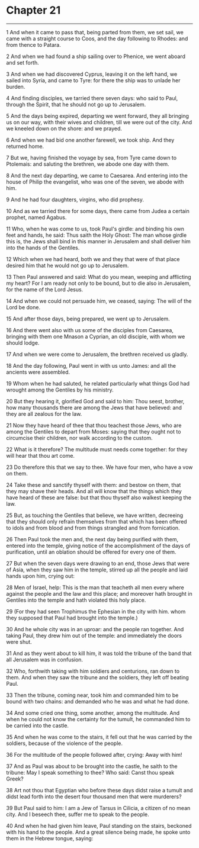 # Chapter 21

***

1 And when it came to pass that, being parted from them, we set sail, we came with a straight course to Coos, and the day following to Rhodes: and from thence to Patara.

2 And when we had found a ship sailing over to Phenice, we went aboard and set forth.

3 And when we had discovered Cyprus, leaving it on the left hand, we sailed into Syria, and came to Tyre: for there the ship was to unlade her burden.

4 And finding disciples, we tarried there seven days: who said to Paul, through the Spirit, that he should not go up to Jerusalem.

5 And the days being expired, departing we went forward, they all bringing us on our way, with their wives and children, till we were out of the city. And we kneeled down on the shore: and we prayed.

6 And when we had bid one another farewell, we took ship. And they returned home.

7 But we, having finished the voyage by sea, from Tyre came down to Ptolemais: and saluting the brethren, we abode one day with them.

8 And the next day departing, we came to Caesarea. And entering into the house of Philip the evangelist, who was one of the seven, we abode with him.

9 And he had four daughters, virgins, who did prophesy.

10 And as we tarried there for some days, there came from Judea a certain prophet, named Agabus.

11 Who, when he was come to us, took Paul's girdle: and binding his own feet and hands, he said: Thus saith the Holy Ghost: The man whose girdle this is, the Jews shall bind in this manner in Jerusalem and shall deliver him into the hands of the Gentiles.

12 Which when we had heard, both we and they that were of that place desired him that he would not go up to Jerusalem.

13 Then Paul answered and said: What do you mean, weeping and afflicting my heart? For I am ready not only to be bound, but to die also in Jerusalem, for the name of the Lord Jesus.

14 And when we could not persuade him, we ceased, saying: The will of the Lord be done.

15 And after those days, being prepared, we went up to Jerusalem.

16 And there went also with us some of the disciples from Caesarea, bringing with them one Mnason a Cyprian, an old disciple, with whom we should lodge.

17 And when we were come to Jerusalem, the brethren received us gladly.

18 And the day following, Paul went in with us unto James: and all the ancients were assembled.

19 Whom when he had saluted, he related particularly what things God had wrought among the Gentiles by his ministry.

20 But they hearing it, glorified God and said to him: Thou seest, brother, how many thousands there are among the Jews that have believed: and they are all zealous for the law.

21 Now they have heard of thee that thou teachest those Jews, who are among the Gentiles to depart from Moses: saying that they ought not to circumcise their children, nor walk according to the custom.

22 What is it therefore? The multitude must needs come together: for they will hear that thou art come.

23 Do therefore this that we say to thee. We have four men, who have a vow on them.

24 Take these and sanctify thyself with them: and bestow on them, that they may shave their heads. And all will know that the things which they have heard of these are false: but that thou thyself also walkest keeping the law.

25 But, as touching the Gentiles that believe, we have written, decreeing that they should only refrain themselves from that which has been offered to idols and from blood and from things strangled and from fornication.

26 Then Paul took the men and, the next day being purified with them, entered into the temple, giving notice of the accomplishment of the days of purification, until an oblation should be offered for every one of them.

27 But when the seven days were drawing to an end, those Jews that were of Asia, when they saw him in the temple, stirred up all the people and laid hands upon him, crying out:

28 Men of Israel, help: This is the man that teacheth all men every where against the people and the law and this place; and moreover hath brought in Gentiles into the temple and hath violated this holy place.

29 (For they had seen Trophimus the Ephesian in the city with him. whom they supposed that Paul had brought into the temple.)

30 And he whole city was in an uproar: and the people ran together. And taking Paul, they drew him out of the temple: and immediately the doors were shut.

31 And as they went about to kill him, it was told the tribune of the band that all Jerusalem was in confusion.

32 Who, forthwith taking with him soldiers and centurions, ran down to them. And when they saw the tribune and the soldiers, they left off beating Paul.

33 Then the tribune, coming near, took him and commanded him to be bound with two chains: and demanded who he was and what he had done.

34 And some cried one thing, some another, among the multitude. And when he could not know the certainty for the tumult, he commanded him to be carried into the castle.

35 And when he was come to the stairs, it fell out that he was carried by the soldiers, because of the violence of the people.

36 For the multitude of the people followed after, crying: Away with him!

37 And as Paul was about to be brought into the castle, he saith to the tribune: May I speak something to thee? Who said: Canst thou speak Greek?

38 Art not thou that Egyptian who before these days didst raise a tumult and didst lead forth into the desert four thousand men that were murderers?

39 But Paul said to him: I am a Jew of Tarsus in Cilicia, a citizen of no mean city. And I beseech thee, suffer me to speak to the people.

40 And when he had given him leave, Paul standing on the stairs, beckoned with his hand to the people. And a great silence being made, he spoke unto them in the Hebrew tongue, saying:

